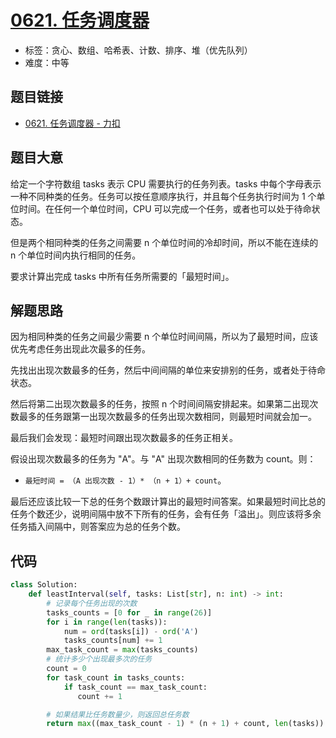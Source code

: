 # [0621. 任务调度器](https://leetcode.cn/problems/task-scheduler/)

- 标签：贪心、数组、哈希表、计数、排序、堆（优先队列）
- 难度：中等

## 题目链接

- [0621. 任务调度器 - 力扣](https://leetcode.cn/problems/task-scheduler/)

## 题目大意

给定一个字符数组 tasks 表示 CPU 需要执行的任务列表。tasks 中每个字母表示一种不同种类的任务。任务可以按任意顺序执行，并且每个任务执行时间为 1 个单位时间。在任何一个单位时间，CPU 可以完成一个任务，或者也可以处于待命状态。

但是两个相同种类的任务之间需要 n 个单位时间的冷却时间，所以不能在连续的 n 个单位时间内执行相同的任务。

要求计算出完成 tasks 中所有任务所需要的「最短时间」。

## 解题思路

因为相同种类的任务之间最少需要 n 个单位时间间隔，所以为了最短时间，应该优先考虑任务出现此次最多的任务。

先找出出现次数最多的任务，然后中间间隔的单位来安排别的任务，或者处于待命状态。

然后将第二出现次数最多的任务，按照 n 个时间间隔安排起来。如果第二出现次数最多的任务跟第一出现次数最多的任务出现次数相同，则最短时间就会加一。

最后我们会发现：最短时间跟出现次数最多的任务正相关。

假设出现次数最多的任务为 "A"。与 "A" 出现次数相同的任务数为 count。则：

- `最短时间 = （A 出现次数 - 1）* （n + 1）+ count`。

最后还应该比较一下总的任务个数跟计算出的最短时间答案。如果最短时间比总的任务个数还少，说明间隔中放不下所有的任务，会有任务「溢出」。则应该将多余任务插入间隔中，则答案应为总的任务个数。

## 代码

```python
class Solution:
    def leastInterval(self, tasks: List[str], n: int) -> int:
        # 记录每个任务出现的次数
        tasks_counts = [0 for _ in range(26)]
        for i in range(len(tasks)):
            num = ord(tasks[i]) - ord('A')
            tasks_counts[num] += 1
        max_task_count = max(tasks_counts)
        # 统计多少个出现最多次的任务
        count = 0
        for task_count in tasks_counts:
            if task_count == max_task_count:
               count += 1

        # 如果结果比任务数量少，则返回总任务数
        return max((max_task_count - 1) * (n + 1) + count, len(tasks))
```

